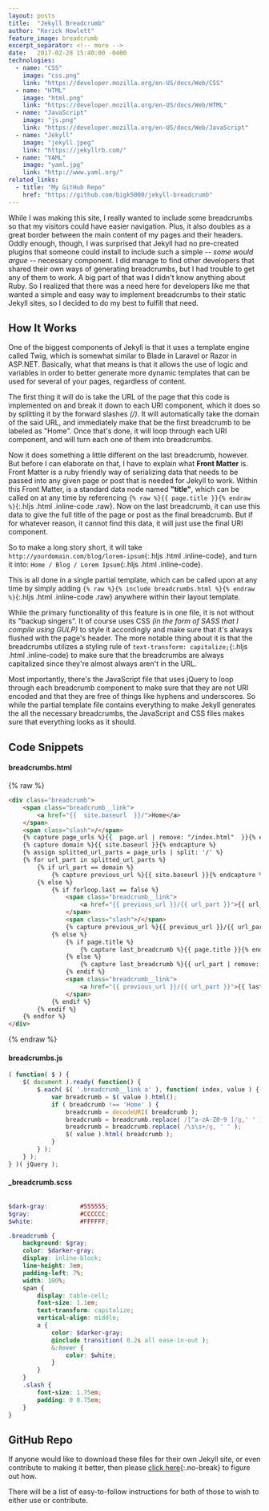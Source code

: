 ```yaml
---
layout: posts
title:  "Jekyll Breadcrumb"
author: "Kerick Howlett"
feature_image: breadcrumb
excerpt_separator: <!-- more -->
date:   2017-02-28 15:40:00 -0400
technologies:
  - name: "CSS"
    image: "css.png"
    link: "https://developer.mozilla.org/en-US/docs/Web/CSS"
  - name: "HTML"
    image: "html.png"
    link: "https://developer.mozilla.org/en-US/docs/Web/HTML"
  - name: "JavaScript"
    image: "js.png"
    link: "https://developer.mozilla.org/en-US/docs/Web/JavaScript"
  - name: "Jekyll"
    image: "jekyll.jpeg"
    link: "https://jekyllrb.com/"
  - name: "YAML"
    image: "yaml.jpg"
    link: "http://www.yaml.org/"
related_links:
  - title: "My GitHub Repo"
    href: "https://github.com/bigk5000/jekyll-breadcrumb"
---
```

While I was making this site, I really wanted to include some breadcrumbs so that my visitors could have easier navigation. Plus, it also doubles as a great border between the main content of my pages and their headers. Oddly enough, though, I was surprised that Jekyll had no pre-created plugins that someone could install to include such a simple *-- some would argue --* necessary component. I did manage to find other developers that shared their own ways of generating breadcrumbs, but I had trouble to get any of them to work. A big part of that was I didn't know anything about Ruby. So I realized that there was a need here for developers like me that wanted a simple and easy way to implement breadcrumbs to their static Jekyll sites, so I decided to do my best to fulfill that need.

<!-- more -->

## How It Works

One of the biggest components of Jekyll is that it uses a template engine called Twig, which is somewhat similar to Blade in Laravel or Razor in ASP.NET. Basically, what that means is that it allows the use of logic and variables in order to better generate more dynamic templates that can be used for several of your pages, regardless of content.

The first thing it will do is take the URL of the page that this code is implemented on and break it down to each URI component, which it does so by splitting it by the forward slashes *(/)*. It will automatically take the domain of the said URL, and immediately make that be the first breadcrumb to be labeled as "Home". Once that's done, it will loop through each URI component, and will turn each one of them into breadcrumbs.

Now it does something a little different on the last breadcrumb, however. But before I can elaborate on that, I have to explain what **Front Matter** is. Front Matter is a ruby friendly way of serializing data that needs to be passed into any given page or post that is needed for Jekyll to work. Within this Front Matter, is a standard data node named **"title"**, which can be called on at any time by referencing `{% raw %}{{ page.title }}{% endraw %}`{:.hljs .html .inline-code .raw}. Now on the last breadcrumb, it can use this data to give the full title of the page or post as the final breadcrumb. But if for whatever reason, it cannot find this data, it will just use the final URI component.

So to make a long story short, it will take `http://yourdomain.com/blog/lorem-ipsum`{:.hljs .html .inline-code}, and turn it into: `Home / Blog / Lorem Ipsum`{:.hljs .html .inline-code}.

This is all done in a single partial template, which can be called upon at any time by simply adding `{% raw %}{% include breadcrumbs.html %}{% endraw %}`{:.hljs .html .inline-code .raw} anywhere within their layout template.

While the primary functionality of this feature is in one file, it is not without its "backup singers". It of course uses CSS *(in the form of SASS that I compile using GULP)* to style it accordingly and make sure that it's always flushed with the page's header. The more notable thing about it is that the breadcrumbs utilizes a styling rule of `text-transform: capitalize;`{:.hljs .html .inline-code} to make sure that the breadcrumbs are always capitalized since they're almost always aren't in the URL.

Most importantly, there's the JavaScript file that uses jQuery to loop through each breadcrumb component to make sure that they are not URI encoded and that they are free of things like hyphens and underscores. So while the partial template file contains everything to make Jekyll generates the all the necessary breadcrumbs, the JavaScript and CSS files makes sure that everything looks as it should.

## Code Snippets

#### breadcrumbs.html

{% raw %}
```html
<div class="breadcrumb">
	<span class="breadcrumb__link">
		<a href="{{  site.baseurl  }}/">Home</a>
	</span>
	<span class="slash">/</span>
	{% capture page_urls %}{{  page.url | remove: "/index.html"  }}{% endcapture %}
	{% capture domain %}{{ site.baseurl }}{% endcapture %}
	{% assign splitted_url_parts = page_urls | split: '/' %}
	{% for url_part in splitted_url_parts %}
		{% if url_part == domain %}
			{% capture previous_url %}{{ site.baseurl }}{% endcapture %}
		{% else %}
			{% if forloop.last == false %}
				<span class="breadcrumb__link">
					<a href="{{ previous_url }}/{{ url_part }}">{{ url_part }}</a>
				</span>
				<span class="slash">/</span>
				{% capture previous_url %}{{ previous_url }}/{{ url_part }}{% endcapture %}
			{% else %}
				{% if page.title %}
					{% capture last_breadcrumb %}{{ page.title }}{% endcapture %}
				{% else %}
					{% capture last_breadcrumb %}{{ url_part | remove: ".html" }}{% endcapture %}
				{% endif %}
				<span class="breadcrumb__link">
					<a href="{{ previous_url }}/{{ url_part }}">{{ last_breadcrumb }}</a>
				</span>
			{% endif %}
		{% endif %}
	{% endfor %}
</div>
```
{% endraw %}

#### breadcrumbs.js

```javascript
( function( $ ) {
	$( document ).ready( function() {
		$.each( $( '.breadcrumb__link a' ), function( index, value ) {
			var breadcrumb = $( value ).html();
			if ( breadcrumb !== 'Home' ) {
				breadcrumb = decodeURI( breadcrumb );
				breadcrumb = breadcrumb.replace( /[^a-zA-Z0-9 ]/g,' ' );
				breadcrumb = breadcrumb.replace( /\s\s+/g, ' ' );
				$( value ).html( breadcrumb );
			}
		} );
	} );
} )( jQuery );
```

#### \_breadcrumb.scss

```scss

$dark-gray:         #555555;
$gray:              #CCCCCC;
$white:             #FFFFFF;

.breadcrumb {
	background: $gray;
	color: $darker-gray;
	display: inline-block;
	line-height: 3em;
	padding-left: 7%;
	width: 100%;
	span {
		display: table-cell;
		font-size: 1.1em;
		text-transform: capitalize;
		vertical-align: middle;
		a {
			color: $darker-gray;
			@include transition( 0.2s all ease-in-out );
			&:hover {
				color: $white;
			}
		}
	}
	.slash {
		font-size: 1.75em;
		padding: 0 0.75em;
	}
}
```

## GitHub Repo

If anyone would like to download these files for their own Jekyll site, or even contribute to making it better, then please [click here](https://github.com/bigk5000/jekyll-breadcrumb){:.no-break} to figure out how.

There will be a list of easy-to-follow instructions for both of those to wish to either use or contribute.
